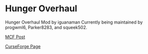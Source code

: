 Hunger Overhaul
===============

Hunger Overhaul Mod by iguanaman
Currently being maintained by progwml6, Parker8283, and squeek502.

[MCF Post](http://www.minecraftforum.net/forums/mapping-and-modding/minecraft-mods/2222904-1-7-10-hunger-overhaul)

[CurseForge Page](http://minecraft.curseforge.com/mc-mods/224476-hunger-overhaul)
